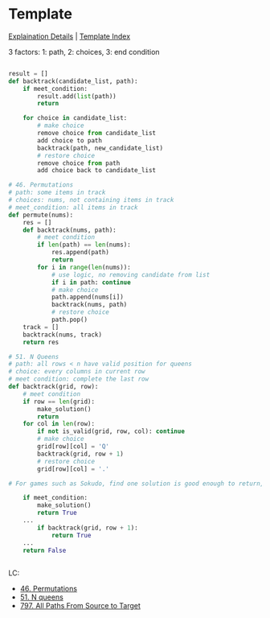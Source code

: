 # Template

[Explaination Details](./summary.md) | [Template Index](../template_list.md)

3 factors: 1: path, 2: choices, 3: end condition

```python

result = []
def backtrack(candidate_list, path):
    if meet_condition:
        result.add(list(path))
        return

    for choice in candidate_list:
        # make choice
        remove choice from candidate_list
        add choice to path
        backtrack(path, new_candidate_list)
        # restore choice
        remove choice from path
        add choice back to candidate_list

# 46. Permutations
# path: some items in track
# choices: nums, not containing items in track
# meet_condition: all items in track
def permute(nums):
    res = []
    def backtrack(nums, path):
        # meet condition
        if len(path) == len(nums):
            res.append(path)
            return
        for i in range(len(nums)):
            # use logic, no removing candidate from list
            if i in path: continue
            # make choice
            path.append(nums[i])
            backtrack(nums, path)
            # restore choice
            path.pop()
    track = []
    backtrack(nums, track)
    return res

# 51. N Queens
# path: all rows < n have valid position for queens
# choice: every columns in current row
# meet condition: complete the last row
def backtrack(grid, row):
    # meet condition
    if row == len(grid): 
        make_solution()
        return
    for col in len(row):
        if not is_valid(grid, row, col): continue
        # make choice
        grid[row][col] = 'Q'
        backtrack(grid, row + 1)
        # restore choice
        grid[row][col] = '.'

# For games such as Sokudo, find one solution is good enough to return, 

    if meet_condition:
        make_solution()
        return True
    ...
        if backtrack(grid, row + 1):
            return True
    ...
    return False
    
```

LC:
* [46. Permutations](../../leetcode/46-permutations/description.md)
* [51. N queens](../../leetcode/51-n-queens/description.md)
* [797. All Paths From Source to Target](../../leetcode/797-all-paths-from-source-to-target/solution-backtrack.py)